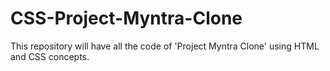 # CSS-Project-Myntra-Clone
This repository will have all the code of 'Project Myntra Clone' using HTML and CSS concepts.
